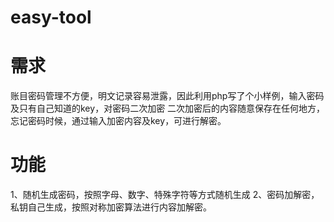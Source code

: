 # easy-tool
# 需求
账目密码管理不方便，明文记录容易泄露，因此利用php写了个小样例，输入密码及只有自己知道的key，对密码二次加密
二次加密后的内容随意保存在任何地方，忘记密码时候，通过输入加密内容及key，可进行解密。
# 功能
1、随机生成密码，按照字母、数字、特殊字符等方式随机生成
2、密码加解密，私钥自己生成，按照对称加密算法进行内容加解密。

